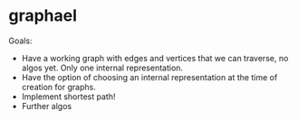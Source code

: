 # graphael

Goals:
- Have a working graph with edges and vertices that we can traverse, no algos yet. Only one internal representation.
- Have the option of choosing an internal representation at the time of creation for graphs.
- Implement shortest path!
- Further algos
